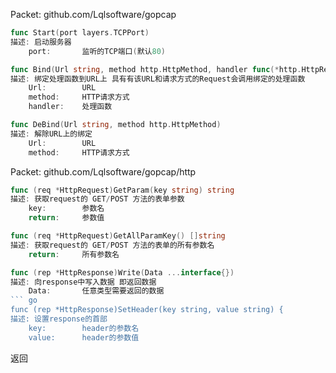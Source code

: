 Packet: github.com/Lqlsoftware/gopcap
``` go
func Start(port layers.TCPPort)
描述: 启动服务器
	port: 		监听的TCP端口(默认80)
```
``` go	
func Bind(Url string, method http.HttpMethod, handler func(*http.HttpRequest,*http.HttpResponse))
描述: 绑定处理函数到URL上 具有有该URL和请求方式的Request会调用绑定的处理函数
	Url:	 	URL
	method:		HTTP请求方式
	handler:	处理函数
```
``` go	
func DeBind(Url string, method http.HttpMethod)
描述: 解除URL上的绑定
	Url:	 	URL
	method:		HTTP请求方式
```
Packet: github.com/Lqlsoftware/gopcap/http
``` go
func (req *HttpRequest)GetParam(key string) string
描述: 获取request的 GET/POST 方法的表单参数
	key:		参数名
	return:		参数值
```
``` go
func (req *HttpRequest)GetAllParamKey() []string
描述: 获取request的 GET/POST 方法的表单的所有参数名
	return:		所有参数名
```
``` go
func (rep *HttpResponse)Write(Data ...interface{})
描述: 向response中写入数据 即返回数据
	Data:		任意类型需要返回的数据
``` go	
func (rep *HttpResponse)SetHeader(key string, value string) {
描述: 设置response的首部
	key:		header的参数名
	value:		header的参数值
```

返回
